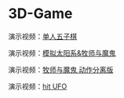 # 3D-Game

演示视频：[单人五子棋](https://www.bilibili.com/video/av67610807)



演示视频：[模拟太阳系&牧师与魔鬼](https://www.bilibili.com/video/av68569632)





演示视频：[牧师与魔鬼 动作分离版](https://www.bilibili.com/video/av69333767)

演示视频：[hit UFO](https://www.bilibili.com/video/av70662982)
